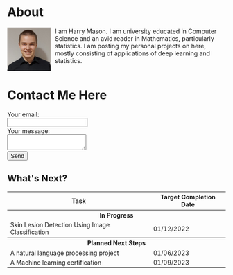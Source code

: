 # About

<div style="height: 100px;">
<img src="images/profilePhoto.jpeg" width="100" height="100" align="left" style="margin: 0px 10px 0px 0px;"/>
I am Harry Mason. I am university educated in Computer Science and an avid reader in Mathematics, particularly statistics. I am posting my personal projects on here, mostly consisting of applications of deep learning and statistics.
</div>

# Contact Me Here
<form
  action="https://formspree.io/f/mbjbalra"
  method="POST"
>
  <label>
    Your email:<br>
    <input type="email" name="email">
  </label><br>
  <label>
    Your message:<br>
    <textarea name="message"></textarea><br>
  </label>
  <!-- your other form fields go here -->
  <button type="submit">Send</button>
</form>


## What's Next?
<table>
  <b>
  <tr>
    <th>Task</th>
    <th>Target Completion Date</th>
  </tr>
  <tr>
    <th colspan="2">In Progress</th>
  </tr>
    </b>
  <tr>
    <td>Skin Lesion Detection Using Image Classification</td>
    <td>01/12/2022</td>
  </tr>
  <tr>
    <th colspan="2">Planned Next Steps</th>
  </tr>
  <tr>
    <td>A natural language processing project</td>
    <td>01/06/2023</td>
  </tr>
  <tr>
    <td>A Machine learning certification</td>
    <td>01/09/2023</td>
  </tr>
</table>
